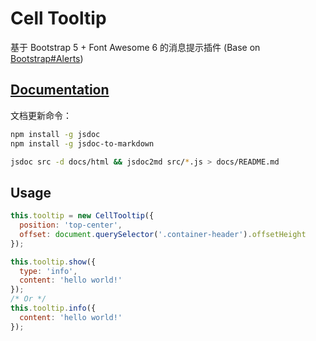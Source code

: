 # Cell Tooltip

基于 Bootstrap 5 + Font Awesome 6 的消息提示插件 (Base on [Bootstrap#Alerts](https://getbootstrap.com/docs/5.2/components/alerts/))

## [Documentation](/docs/README.md)

文档更新命令：

```bash
npm install -g jsdoc
npm install -g jsdoc-to-markdown
```

```bash
jsdoc src -d docs/html && jsdoc2md src/*.js > docs/README.md
```

## Usage

```js
this.tooltip = new CellTooltip({
  position: 'top-center',
  offset: document.querySelector('.container-header').offsetHeight
});

this.tooltip.show({
  type: 'info',
  content: 'hello world!'
});
/* Or */
this.tooltip.info({
  content: 'hello world!'
});
```

